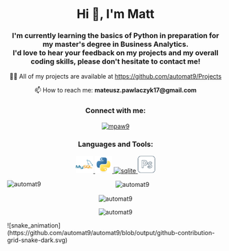 <h1 align="center">Hi 👋, I'm Matt</h1>
<h3 align="center">I'm currently learning the basics of Python in preparation for my master's degree in Business Analytics.<br>I'd love to hear your feedback on my projects and my overall coding skills, please don't hesitate to contact me!</h3>

<p align="center">
  👨‍💻 All of my projects are available at 
  <a href="https://github.com/automat9/Projects" target="_blank">https://github.com/automat9/Projects</a>
</p>

<p align="center">
  📫 How to reach me: 
  <strong>mateusz.pawlaczyk17@gmail.com</strong>
</p>

<h3 align="center">Connect with me:</h3>
<p align="center">
  <a href="https://linkedin.com/in/mpaw9" target="_blank">
    <img align="center" src="https://raw.githubusercontent.com/rahuldkjain/github-profile-readme-generator/master/src/images/icons/Social/linked-in-alt.svg" alt="mpaw9" height="30" width="40" />
  </a>
</p>

<h3 align="center">Languages and Tools:</h3>
<p align="center">
  <a href="https://www.mysql.com/" target="_blank" rel="noreferrer">
    <img src="https://raw.githubusercontent.com/devicons/devicon/master/icons/mysql/mysql-original-wordmark.svg" alt="mysql" width="40" height="40"/> 
  </a> 
  <a href="https://www.python.org" target="_blank" rel="noreferrer">
    <img src="https://raw.githubusercontent.com/devicons/devicon/master/icons/python/python-original.svg" alt="python" width="40" height="40"/> 
  </a> 
  <a href="https://www.sqlite.org/" target="_blank" rel="noreferrer">
    <img src="https://www.vectorlogo.zone/logos/sqlite/sqlite-icon.svg" alt="sqlite" width="40" height="40"/> 
  </a> 
  <a href="https://www.photoshop.com/en" target="_blank" rel="noreferrer">
    <img src="https://raw.githubusercontent.com/devicons/devicon/master/icons/photoshop/photoshop-line.svg" alt="photoshop" width="40" height="40"/>
  </a>
</p>

<div align="center">
  <p><img align="left" src="https://github-readme-stats.vercel.app/api/top-langs?username=automat9&show_icons=true&theme=dark&title_color=ffffff&text_color=ffffff&bg_color=151515&locale=en&layout=compact" alt="automat9" style="margin-right: 10px;" /></p>

  <p><img align="center" src="https://github-readme-stats.vercel.app/api?username=automat9&show_icons=true&theme=dark&title_color=ffffff&text_color=ffffff&bg_color=4c0b21&locale=en" alt="automat9" style="margin-right: 10px;" /></p>

  <p><img align="center" src="https://github-readme-streak-stats.herokuapp.com/?user=automat9&theme=dark" alt="automat9" /></p>
</div>


<p align="center">
  <img src="https://komarev.com/ghpvc/?username=automat9&label=Profile%20views&color=4c0b21&style=flat" alt="automat9" />
</p>
![snake_animation](https://github.com/automat9/automat9/blob/output/github-contribution-grid-snake-dark.svg)
